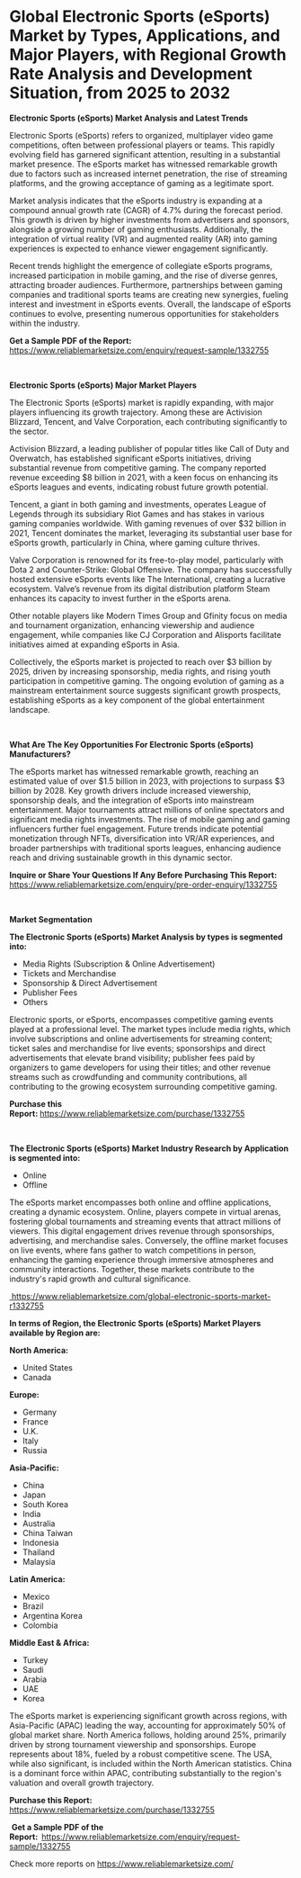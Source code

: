 <p><h1>Global Electronic Sports (eSports) Market by Types, Applications, and Major Players, with Regional Growth Rate Analysis and Development Situation, from 2025 to 2032</h1></p><p><strong>Electronic Sports (eSports) Market Analysis and Latest Trends</strong></p>
<p><p>Electronic Sports (eSports) refers to organized, multiplayer video game competitions, often between professional players or teams. This rapidly evolving field has garnered significant attention, resulting in a substantial market presence. The eSports market has witnessed remarkable growth due to factors such as increased internet penetration, the rise of streaming platforms, and the growing acceptance of gaming as a legitimate sport.</p><p>Market analysis indicates that the eSports industry is expanding at a compound annual growth rate (CAGR) of 4.7% during the forecast period. This growth is driven by higher investments from advertisers and sponsors, alongside a growing number of gaming enthusiasts. Additionally, the integration of virtual reality (VR) and augmented reality (AR) into gaming experiences is expected to enhance viewer engagement significantly.</p><p>Recent trends highlight the emergence of collegiate eSports programs, increased participation in mobile gaming, and the rise of diverse genres, attracting broader audiences. Furthermore, partnerships between gaming companies and traditional sports teams are creating new synergies, fueling interest and investment in eSports events. Overall, the landscape of eSports continues to evolve, presenting numerous opportunities for stakeholders within the industry.</p></p>
<p><strong>Get a Sample PDF of the Report:&nbsp;</strong> <a href="https://www.reliablemarketsize.com/enquiry/request-sample/1332755?utm_campaign=2625&utm_medium=2&utm_source=Github&utm_content=ia&utm_term=11032025&utm_id=electronic-sports-esports">https://www.reliablemarketsize.com/enquiry/request-sample/1332755</a></p>
<p>&nbsp;</p>
<p><strong>Electronic Sports (eSports) Major Market Players</strong></p>
<p><p>The Electronic Sports (eSports) market is rapidly expanding, with major players influencing its growth trajectory. Among these are Activision Blizzard, Tencent, and Valve Corporation, each contributing significantly to the sector.</p><p>Activision Blizzard, a leading publisher of popular titles like Call of Duty and Overwatch, has established significant eSports initiatives, driving substantial revenue from competitive gaming. The company reported revenue exceeding $8 billion in 2021, with a keen focus on enhancing its eSports leagues and events, indicating robust future growth potential.</p><p>Tencent, a giant in both gaming and investments, operates League of Legends through its subsidiary Riot Games and has stakes in various gaming companies worldwide. With gaming revenues of over $32 billion in 2021, Tencent dominates the market, leveraging its substantial user base for eSports growth, particularly in China, where gaming culture thrives.</p><p>Valve Corporation is renowned for its free-to-play model, particularly with Dota 2 and Counter-Strike: Global Offensive. The company has successfully hosted extensive eSports events like The International, creating a lucrative ecosystem. Valve’s revenue from its digital distribution platform Steam enhances its capacity to invest further in the eSports arena.</p><p>Other notable players like Modern Times Group and Gfinity focus on media and tournament organization, enhancing viewership and audience engagement, while companies like CJ Corporation and Alisports facilitate initiatives aimed at expanding eSports in Asia.</p><p>Collectively, the eSports market is projected to reach over $3 billion by 2025, driven by increasing sponsorship, media rights, and rising youth participation in competitive gaming. The ongoing evolution of gaming as a mainstream entertainment source suggests significant growth prospects, establishing eSports as a key component of the global entertainment landscape.</p></p>
<p>&nbsp;</p>
<p><strong>What Are The Key Opportunities For Electronic Sports (eSports) Manufacturers?</strong></p>
<p><p>The eSports market has witnessed remarkable growth, reaching an estimated value of over $1.5 billion in 2023, with projections to surpass $3 billion by 2028. Key growth drivers include increased viewership, sponsorship deals, and the integration of eSports into mainstream entertainment. Major tournaments attract millions of online spectators and significant media rights investments. The rise of mobile gaming and gaming influencers further fuel engagement. Future trends indicate potential monetization through NFTs, diversification into VR/AR experiences, and broader partnerships with traditional sports leagues, enhancing audience reach and driving sustainable growth in this dynamic sector.</p></p>
<p><strong>Inquire or Share Your Questions If Any Before Purchasing This Report:</strong> <a href="https://www.reliablemarketsize.com/enquiry/pre-order-enquiry/1332755?utm_campaign=2625&utm_medium=2&utm_source=Github&utm_content=ia&utm_term=11032025&utm_id=electronic-sports-esports">https://www.reliablemarketsize.com/enquiry/pre-order-enquiry/1332755</a></p>
<p>&nbsp;</p>
<p><strong>Market Segmentation</strong></p>
<p><strong>The Electronic Sports (eSports) Market Analysis by types is segmented into:</strong></p>
<p><ul><li>Media Rights (Subscription & Online Advertisement)</li><li>Tickets and Merchandise</li><li>Sponsorship & Direct Advertisement</li><li>Publisher Fees</li><li>Others</li></ul></p>
<p><p>Electronic sports, or eSports, encompasses competitive gaming events played at a professional level. The market types include media rights, which involve subscriptions and online advertisements for streaming content; ticket sales and merchandise for live events; sponsorships and direct advertisements that elevate brand visibility; publisher fees paid by organizers to game developers for using their titles; and other revenue streams such as crowdfunding and community contributions, all contributing to the growing ecosystem surrounding competitive gaming.</p></p>
<p><strong>Purchase this Report:&nbsp;</strong><a href="https://www.reliablemarketsize.com/purchase/1332755?utm_campaign=2625&utm_medium=2&utm_source=Github&utm_content=ia&utm_term=11032025&utm_id=electronic-sports-esports">https://www.reliablemarketsize.com/purchase/1332755</a></p>
<p>&nbsp;</p>
<p><strong>The Electronic Sports (eSports) Market Industry Research by Application is segmented into:</strong></p>
<p><ul><li>Online</li><li>Offline</li></ul></p>
<p><p>The eSports market encompasses both online and offline applications, creating a dynamic ecosystem. Online, players compete in virtual arenas, fostering global tournaments and streaming events that attract millions of viewers. This digital engagement drives revenue through sponsorships, advertising, and merchandise sales. Conversely, the offline market focuses on live events, where fans gather to watch competitions in person, enhancing the gaming experience through immersive atmospheres and community interactions. Together, these markets contribute to the industry's rapid growth and cultural significance.</p></p>
<p><a href="https://www.reliablemarketsize.com/global-electronic-sports-market-r1332755?utm_campaign=2625&utm_medium=2&utm_source=Github&utm_content=ia&utm_term=11032025&utm_id=electronic-sports-esports">&nbsp;https://www.reliablemarketsize.com/global-electronic-sports-market-r1332755</a></p>
<p><strong>In terms of Region, the Electronic Sports (eSports) Market Players available by Region are:</strong></p>
<p>
    <p> <strong> North America: </strong>
        <ul>
            <li>United States</li>
            <li>Canada</li>
        </ul>
        </p> 
    <p> <strong> Europe: </strong>
        <ul>
            <li>Germany</li>
            <li>France</li>
            <li>U.K.</li>
            <li>Italy</li>
            <li>Russia</li>
        </ul>
        </p> 
    <p> <strong> Asia-Pacific: </strong>
        <ul>
            <li>China</li>
            <li>Japan</li>
            <li>South Korea</li>
            <li>India</li>
            <li>Australia</li>
            <li>China Taiwan</li>
            <li>Indonesia</li>
            <li>Thailand</li>
            <li>Malaysia</li>
        </ul>
        </p> 
    <p> <strong> Latin America: </strong>
        <ul>
            <li>Mexico</li>
            <li>Brazil</li>
            <li>Argentina Korea</li>
            <li>Colombia</li>
        </ul>
        </p> 
    <p> <strong> Middle East & Africa: </strong>
        <ul>
            <li>Turkey</li>
            <li>Saudi</li>
            <li>Arabia</li>
            <li>UAE</li>
            <li>Korea</li>
        </ul>
    </p>
    </p>
<p><p>The eSports market is experiencing significant growth across regions, with Asia-Pacific (APAC) leading the way, accounting for approximately 50% of global market share. North America follows, holding around 25%, primarily driven by strong tournament viewership and sponsorships. Europe represents about 18%, fueled by a robust competitive scene. The USA, while also significant, is included within the North American statistics. China is a dominant force within APAC, contributing substantially to the region's valuation and overall growth trajectory.</p></p>
<p><strong>Purchase this Report: </strong><a href="https://www.reliablemarketsize.com/purchase/1332755?utm_campaign=2625&utm_medium=2&utm_source=Github&utm_content=ia&utm_term=11032025&utm_id=electronic-sports-esports">https://www.reliablemarketsize.com/purchase/1332755</a></p>
<p>&nbsp;<strong>Get a Sample PDF of the Report:&nbsp;&nbsp;</strong><a href="https://www.reliablemarketsize.com/enquiry/request-sample/1332755?utm_campaign=2625&utm_medium=2&utm_source=Github&utm_content=ia&utm_term=11032025&utm_id=electronic-sports-esports">https://www.reliablemarketsize.com/enquiry/request-sample/1332755</a></p>
<p><strong></strong></p>
<p>Check more reports on <a href="https://www.reliablemarketsize.com/?utm_campaign=2625&utm_medium=2&utm_source=Github&utm_content=ia&utm_term=11032025&utm_id=electronic-sports-esports">https://www.reliablemarketsize.com/</a></p>